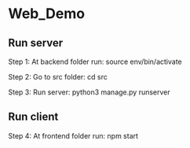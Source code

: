 # Web_Demo
## Run server
Step 1: At backend folder run: source env/bin/activate

Step 2: Go to src folder: cd src

Step 3: Run server: python3 manage.py runserver

## Run client

Step 4: At frontend folder run: npm start
